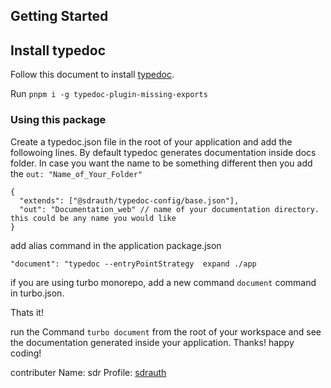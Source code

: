 ## Getting Started

## Install typedoc

Follow this document to install [typedoc](https://typedoc.org/guides/installation/).

Run `pnpm i -g typedoc-plugin-missing-exports`

### Using this package

Create a typedoc.json file in the root of your application and add the followoing lines. By default typedoc generates documentation inside docs folder. In case you want the name to be something different then you add the `out: "Name_of_Your_Folder"`

```
{
  "extends": ["@sdrauth/typedoc-config/base.json"],
  "out": "Documentation_web" // name of your documentation directory. this could be any name you would like
}

```

add alias command in the application package.json

```
"document": "typedoc --entryPointStrategy  expand ./app

```

if you are using turbo monorepo, add a new command `document` command in turbo.json.

Thats it!

run the Command `turbo document` from the root of your workspace and see the documentation generated inside your application. Thanks! happy coding!

contributer Name: sdr Profile: [sdrauth](https://www.npmjs.com/~sdrauth)
